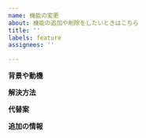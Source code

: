 ```yaml
---
name: 機能の変更
about: 機能の追加や削除をしたいときはこちら
title: ''
labels: feature
assignees: ''

---
```

<!-- SPDX-License-Identifier: FSFAP -->

**背景や動機**
<!-- 機能の変更が必要になった原因があれば書く -->

**解決方法**
<!-- 問題を解決する方法を書く -->

**代替案**
<!-- 他に考えた方法があれば書く -->

**追加の情報**
<!-- リクエストに関係する情報があれば追加する -->
